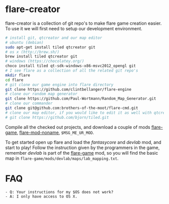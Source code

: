 # flare-creator

flare-creator is a collection of git repo's to make flare game creation easier.
To use it we will first need to setup our development environment.

```sh
# install git, qtcreator and our map editor
# ubuntu (debian)
sudo apt-get install tiled qtcreator git
# os x (http://brew.sh/)
brew install tiled qtcreator git
# windows (https://chocolatey.org/)
choco install tiled qt-sdk-windows-x86-msvc2012_opengl git
# I see flare as a collection of all the related git repo's
mkdir flare
cd flare
# git clone our game engine into flare directory
git clone https://github.com/clintbellanger/flare-engine
# clone our random map generator
git clone https://github.com/Paul-Wortmann/Random_Map_Generator.git
# clone our commander
git clone git@github.com:brothers-of-the-moot/flare-cmd.git
# clone our map editor, if you would like to edit it as well with qtcreator.
# git clone https://github.com/bjorn/tiled.git 
```

Compile all the checked out projects, and download a couple of mods [flare-game], [flare-mod-noname], `$MSG_ME_UR_MOD`.

To get started open up flare and load the *fantasycore* and *devlab* mod, and start to play!
Follow the instruction given by the programmers in the game, remember *devlab* is part of the [flare-game] mod, 
so you will find the basic map in `flare-game/mods/devlab/maps/lab_mapping.txt`.

# FAQ

	- Q: Your instructions for my $OS does not work?
	- A: I only have access to OS X.

[flare-engine]: https://github.com/clintbellanger/flare-engine
[flare-game]: https://github.com/clintbellanger/flare-game
[map-generator]: https://github.com/Paul-Wortmann/Random_Map_Generator.git
[flare-mod-noname]: https://github.com/igorko/flare-mod-noname.git 
[tiled]: http://www.mapeditor.org/
<link rel="stylesheet" type="text/css" href="http://goo.gl/A0Ah1C">
